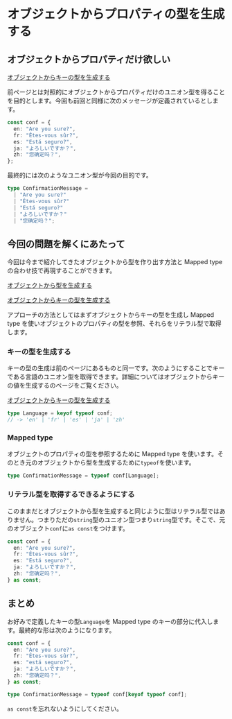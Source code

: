# オブジェクトからプロパティの型を生成する

## オブジェクトからプロパティだけ欲しい

[オブジェクトからキーの型を生成する](generates-type-from-object-key.md)

前ページとは対照的にオブジェクトからプロパティだけのユニオン型を得ることを目的とします。今回も前回と同様に次のメッセージが定義されているとします。

```typescript
const conf = {
  en: "Are you sure?",
  fr: "Êtes-vous sûr?",
  es: "Está seguro?",
  ja: "よろしいですか？",
  zh: "您确定吗？",
};
```

最終的には次のようなユニオン型が今回の目的です。

```typescript
type ConfirmationMessage =
  | "Are you sure?"
  | "Êtes-vous sûr?"
  | "Está seguro?"
  | "よろしいですか？"
  | "您确定吗？";
```

## 今回の問題を解くにあたって

今回は今まで紹介してきたオブジェクトから型を作り出す方法と Mapped type の合わせ技で再現することができます。

[オブジェクトから型を生成する](generates-type-from-object.md)

[オブジェクトからキーの型を生成する](generates-type-from-object-key.md)

アプローチの方法としてはまずオブジェクトからキーの型を生成し Mapped type を使いオブジェクトのプロパティの型を参照、それらをリテラル型で取得します。

### キーの型を生成する

キーの型の生成は前のページにあるものと同一です。次のようにすることでキーである言語のユニオン型を取得できます。詳細についてはオブジェクトからキーの値を生成するのページをご覧ください。

[オブジェクトからキーの型を生成する](generates-type-from-object-key.md)

```typescript
type Language = keyof typeof conf;
// -> 'en' | 'fr' | 'es' | 'ja' | 'zh'
```

### Mapped type

オブジェクトのプロパティの型を参照するために Mapped type を使います。そのとき元のオブジェクトから型を生成するために`typeof`を使います。

```typescript
type ConfirmationMessage = typeof conf[Language];
```

### リテラル型を取得するできるようにする

このままだとオブジェクトから型を生成すると同じように型はリテラル型ではありません。つまりただの`string`型のユニオン型つまり`string`型です。そこで、元のオブジェクト`conf`に`as const`をつけます。

```typescript
const conf = {
  en: "Are you sure?",
  fr: "Êtes-vous sûr?",
  es: "Está seguro?",
  ja: "よろしいですか？",
  zh: "您确定吗？",
} as const;
```

## まとめ

お好みで定義したキーの型`Language`を Mapped type のキーの部分に代入します。最終的な形は次のようになります。

```typescript
const conf = {
  en: "Are you sure?",
  fr: "Êtes-vous sûr?",
  es: "está seguro?",
  ja: "よろしいですか？",
  zh: "您确定吗？",
} as const;

type ConfirmationMessage = typeof conf[keyof typeof conf];
```

`as const`を忘れないようにしてください。
